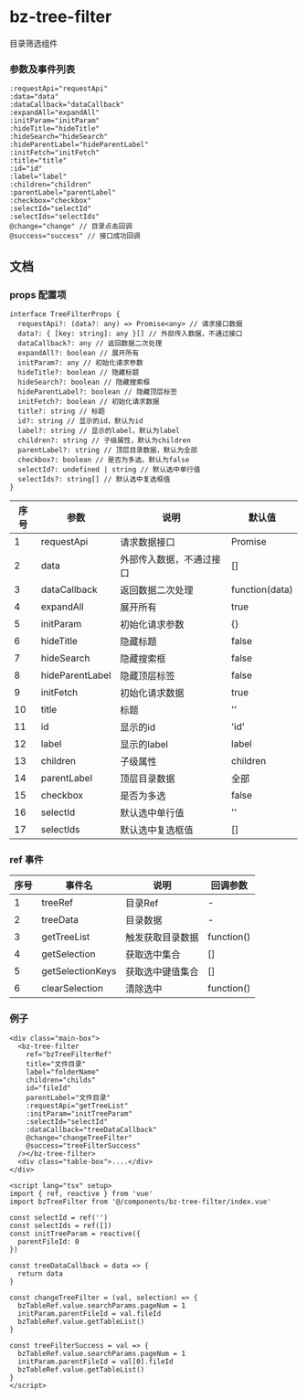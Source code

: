 # bz-tree-filter

目录筛选组件

### 参数及事件列表

```
:requestApi="requestApi"
:data="data"
:dataCallback="dataCallback"
:expandAll="expandAll"
:initParam="initParam"
:hideTitle="hideTitle"
:hideSearch="hideSearch"
:hideParentLabel="hideParentLabel"
:initFetch="initFetch"
:title="title"
:id="id"
:label="label"
:children="children"
:parentLabel="parentLabel"
:checkbox="checkbox"
:selectId="selectId"
:selectIds="selectIds"
@change="change" // 目录点击回调
@success="success" // 接口成功回调
```

## 文档

### props 配置项

```
interface TreeFilterProps {
  requestApi?: (data?: any) => Promise<any> // 请求接口数据
  data?: { [key: string]: any }[] // 外部传入数据，不通过接口
  dataCallback?: any // 返回数据二次处理
  expandAll?: boolean // 展开所有
  initParam?: any // 初始化请求参数
  hideTitle?: boolean // 隐藏标题
  hideSearch?: boolean // 隐藏搜索框
  hideParentLabel?: boolean // 隐藏顶层标签
  initFetch?: boolean // 初始化请求数据
  title?: string // 标题
  id?: string // 显示的id，默认为id
  label?: string // 显示的label，默认为label
  children?: string // 子级属性，默认为children
  parentLabel?: string // 顶层目录数据，默认为全部
  checkbox?: boolean // 是否为多选，默认为false
  selectId?: undefined | string // 默认选中单行值
  selectIds?: string[] // 默认选中复选框值
}
```

| 序号 | 参数 | 说明 | 默认值 |
| ---- | ---- | ---- | ---- |
| 1 | requestApi | 请求数据接口 | Promise |
| 2 | data | 外部传入数据，不通过接口 | [] |
| 3 | dataCallback | 返回数据二次处理 | function(data) |
| 4 | expandAll | 展开所有 | true |
| 5 | initParam | 初始化请求参数 | {} |
| 6 | hideTitle | 隐藏标题 | false |
| 7 | hideSearch | 隐藏搜索框 | false |
| 8 | hideParentLabel | 隐藏顶层标签 | false |
| 9 | initFetch | 初始化请求数据 | true |
| 10 | title | 标题 | '' |
| 11 | id | 显示的id | 'id' |
| 12 | label | 显示的label | label |
| 13 | children | 子级属性 | children |
| 14 | parentLabel | 顶层目录数据 | 全部 |
| 15 | checkbox | 是否为多选 | false |
| 16 | selectId | 默认选中单行值 | '' |
| 17 | selectIds | 默认选中复选框值 | [] |

### ref 事件
| 序号 | 事件名 | 说明 | 回调参数 |
| ---- | ---- | ---- | ---- |
| 1 | treeRef | 目录Ref | - |
| 2 | treeData | 目录数据 | - |
| 3 | getTreeList | 触发获取目录数据 | function() |
| 4 | getSelection | 获取选中集合 | [] |
| 5 | getSelectionKeys | 获取选中键值集合 | [] |
| 6 | clearSelection | 清除选中 | function() |

### 例子

```
<div class="main-box">
  <bz-tree-filter
    ref="bzTreeFilterRef"
    title="文件目录"
    label="folderName"
    children="childs"
    id="fileId"
    parentLabel="文件目录"
    :requestApi="getTreeList"
    :initParam="initTreeParam"
    :selectId="selectId"
    :dataCallback="treeDataCallback"
    @change="changeTreeFilter"
    @success="treeFilterSuccess"
  /></bz-tree-filter>
  <div class="table-box">....</div>
</div>

<script lang="tsx" setup>
import { ref, reactive } from 'vue'
import bzTreeFilter from '@/components/bz-tree-filter/index.vue'

const selectId = ref('')
const selectIds = ref([])
const initTreeParam = reactive({
  parentFileId: 0
})

const treeDataCallback = data => {
  return data
}

const changeTreeFilter = (val, selection) => {
  bzTableRef.value.searchParams.pageNum = 1
  initParam.parentFileId = val.fileId
  bzTableRef.value.getTableList()
}

const treeFilterSuccess = val => {
  bzTableRef.value.searchParams.pageNum = 1
  initParam.parentFileId = val[0].fileId
  bzTableRef.value.getTableList()
}
</script>
```
